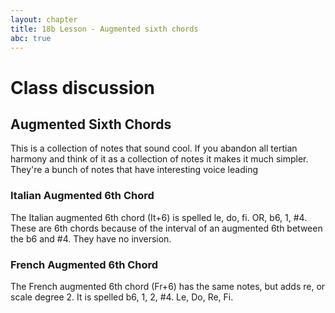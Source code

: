 ```yaml
---
layout: chapter
title: 18b Lesson - Augmented sixth chords
abc: true
---
```


# Class discussion
## Augmented Sixth Chords

This is a collection of notes that sound cool.
If you abandon all tertian harmony and think of it as a collection of notes it makes it much simpler.
They're a bunch of notes that have interesting voice leading

### Italian Augmented 6th Chord
The Italian augmented 6th chord (It+6) is spelled le, do, fi. 
OR, b6, 1, #4. 
These are 6th chords because of the interval of an augmented 6th between the b6 and #4. 
They have no inversion. 

### French Augmented 6th Chord
The French augmented 6th chord (Fr+6) has the same notes, but adds re, or scale degree 2. 
It is spelled b6, 1, 2, #4. 
Le, Do, Re, Fi. 
